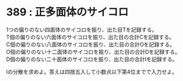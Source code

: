 # 389 : 正多面体のサイコロ

1つの偏りのない四面体のサイコロを振り、出た目Tを記録する。\
T個の偏りのない六面体のサイコロを振り、出た目の合計Cを記録する。\
C個の偏りのない八面体のサイコロを振り、出た目の合計Oを記録する。\
O個の偏りのない十二面体のサイコロを振り、出た目の合計Dを記録する。\
D個の偏りのない二十面体のサイコロを振り、出た目の合計Iを記録する。

Iの分散を求めよ。答えは四捨五入して小数点以下第4位までで入力せよ。
